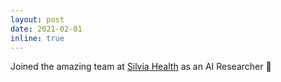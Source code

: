 ```yaml
---
layout: post
date: 2021-02-01
inline: true
---
```


Joined the amazing team at [Silvia Health](https://silvia.io) as an AI Researcher 🎉